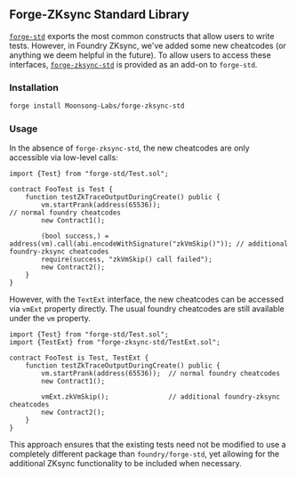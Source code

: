 ## Forge-ZKsync Standard Library

[`forge-std`](https://github.com/foundry-rs/forge-std) exports the most common constructs that allow users to write tests. However, in Foundry ZKsync, we've added some new cheatcodes (or anything we deem helpful in the future). To allow users to access these interfaces, [`forge-zksync-std`](https://github.com/Moonsong-Labs/forge-zksync-std) is provided as an add-on to `forge-std`.


### Installation

```bash
forge install Moonsong-Labs/forge-zksync-std
```


### Usage

In the absence of `forge-zksync-std`, the new cheatcodes are only accessible via low-level calls:

```solidity
import {Test} from "forge-std/Test.sol";

contract FooTest is Test {
    function testZkTraceOutputDuringCreate() public {
        vm.startPrank(address(65536));                                             // normal foundry cheatcodes
        new Contract1();

        (bool success,) = address(vm).call(abi.encodeWithSignature("zkVmSkip()")); // additional foundry-zksync cheatcodes
        require(success, "zkVmSkip() call failed");
        new Contract2();
    }
}
```

However, with the `TextExt` interface, the new cheatcodes can be accessed via `vmExt` property directly. The usual foundry cheatcodes are still available under the `vm` property.

```solidity
import {Test} from "forge-std/Test.sol";
import {TestExt} from "forge-zksync-std/TestExt.sol";

contract FooTest is Test, TestExt {
    function testZkTraceOutputDuringCreate() public {
        vm.startPrank(address(65536));  // normal foundry cheatcodes
        new Contract1();

        vmExt.zkVmSkip();               // additional foundry-zksync cheatcodes
        new Contract2();
    }
}
```

This approach ensures that the existing tests need not be modified to use a completely different package than `foundry/forge-std`, yet allowing for the additional ZKsync functionality to be included when necessary.
